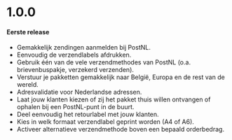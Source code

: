 # 1.0.0
#### Eerste release
- Gemakkelijk zendingen aanmelden bij PostNL.
- Eenvoudig de verzendlabels afdrukken.
- Gebruik één van de vele verzendmethodes van PostNL (o.a. brievenbuspakje, verzekerd verzenden).
- Verstuur je pakketten gemakkelijk naar België, Europa en de rest van de wereld.
- Adresvalidatie voor Nederlandse adressen.
- Laat jouw klanten kiezen of zij het pakket thuis willen ontvangen of ophalen bij een PostNL-punt in de buurt.
- Deel eenvoudig het retourlabel met jouw klanten.
- Kies in welk formaat verzendlabel geprint worden (A4 of A6).
- Activeer alternatieve verzendmethode boven een bepaald orderbedrag.
